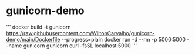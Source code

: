 # gunicorn-demo
'''
docker build -t gunicorn https://raw.githubusercontent.com/WiltonCarvalho/gunicorn-demo/main/Dockerfile --progress=plain
docker run -d --rm -p 5000:5000 --name gunicorn gunicorn
curl -fsSL localhost:5000
'''
